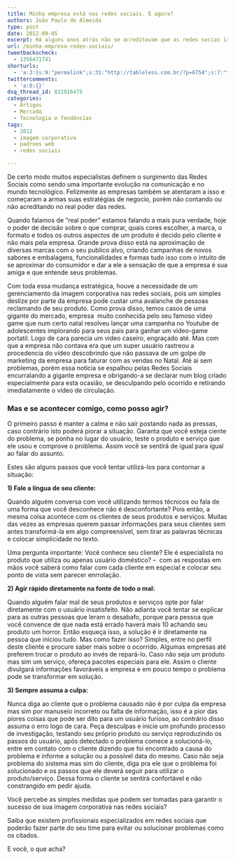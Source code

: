```yaml
---
title: Minha empresa está nas redes sociais. E agora?
authors: João Paulo de Almeida
type: post
date: 2012-09-05
excerpt: Há alguns anos atrás não se acreditavam que as redes socias iriam alcançar tamanha proporção e poder de comunicação como hoje.
url: /minha-empresa-redes-sociais/
tweetbackscheck:
  - 1356471741
shorturls:
  - 'a:3:{s:9:"permalink";s:31:"http://tableless.com.br/?p=6754";s:7:"tinyurl";s:26:"http://tinyurl.com/bqd8ydh";s:4:"isgd";s:19:"http://is.gd/6TnWah";}'
twittercomments:
  - 'a:0:{}'
dsq_thread_id: 831916475
categories:
  - Artigos
  - Mercado
  - Tecnologia e Tendências
tags:
  - 2012
  - imagem corporativa
  - padroes web
  - redes sociais

---
```

De certo modo muitos especialistas definem o surgimento das Redes Sociais como sendo uma importante evolução na comunicação e no mundo tecnológico. Felizmente as empresas também se atentaram a isso e começaram a armas suas estratégias de negocio, porém não contando ou não acreditando no real poder das redes.

Quando falamos de &#8220;real poder&#8221; estamos falando a mais pura verdade, hoje o poder de decisão sobre o que comprar, quais cores escolher, a marca, o formato e todos os outros aspectos de um produto é decido pelo cliente e não mais pela empresa. Grande prova disso está na aproximação de diversas marcas com o seu publico alvo, criando campanhas de novos sabores e embalagens, funcionalidades e formas tudo isso com o intuito de se aproximar do consumidor e dar a ele a sensação de que a empresa é sua amiga e que entende seus problemas.

Com toda essa mudança estratégica, houve a necessidade de um gerenciamento da imagem corporativa nas redes sociais, pois um simples deslize por parte da empresa pode custar uma avalanche de pessoas reclamando de seu produto. Como prova disso, temos casos de uma gigante do mercado, empresa  muito conhecida pelo seu famoso video game que num certo natal resolveu lançar uma campanha no Youtube de adolescentes implorando para seus pais para ganhar um video-game portatil. Logo de cara parecia um video caseiro, engraçado até. Mas com que a empresa não contava era que um super usuário rastreou a procedencia do vídeo descobrindo que não passava de um golpe de marketing da empresa para faturar com as vendas no Natal. Até ai sem problemas, porém essa noticia se espalhou pelas Redes Sociais encurralando a gigante empresa e obrigando-a se declarar num blog criado especialmente para esta ocasião, se desculpando pelo ocorrido e retirando imediatamente o vídeo de circulação.

### Mas e se acontecer comigo, como posso agir?

O primeiro passo é manter a calma e não sair postando nada as pressas, caso contrário isto poderá piorar a situação. Garanta que você esteja ciente do problema, se ponha no lugar do usuário, teste o produto e serviço que ele usou e comprove o problema. Assim você se sentirá de igual para igual ao falar do assunto.

Estes são alguns passos que você tentar utilizá-los para contornar a situação:

**1) Fale a língua de seu cliente:**

Quando alguém conversa com você utilizando termos técnicos ou fala de uma forma que você desconhece não é desconfortante? Pois então, a mesma coisa acontece com os clientes de seus produtos e serviços. Muitas das vezes as empresas querem passar informações para seus clientes sem antes transformá-la em algo compreensível, sem tirar as palavras técnicas e colocar simplicidade no texto.
  
Uma pergunta importante: Você conhece seu cliente? Ele é especialista no produto que utiliza ou apenas usuário doméstico? &#8211;  com as respostas em mãos você saberá como falar com cada cliente em especial e colocar seu ponto de vista sem parecer enrrolação.

**2) Agir rápido diretamente na fonte de todo o mal:**

Quando alguém falar mal de seus produtos e serviços opte por falar diretamente com o usuário insatisfeito. Não adianta você tentar se explicar para as outras pessoas que leram o desabafo, porque para pessoa que você convence de que nada está errado haverá mais 10 achando seu produto um horror. Então esqueça isso, a solução é ir diretamente na pessoa que iniciou tudo. Mas como fazer isso? Simples, entre no perfil deste cliente e procure saber mais sobre o ocorrido. Algumas empresas até preferem trocar o produto ao invés de repará-lo. Caso não seja um produto mas sim um serviço, ofereça pacotes especiais para ele. Assim o cliente divulgará informações favoráveis a empresa e em pouco tempo o problema pode se transformar em solução.

**3) Sempre assuma a culpa:**

Nunca diga ao cliente que o problema causado não é por culpa da empresa mas sim por manuseio incorreto ou falta de informação, isso é a pior das piores coisas que pode ser dito para um usuário furioso, ao contrário disso assuma o erro logo de cara. Peça desculpas e inicie um profundo processo de investigação, testando seu próprio produto ou serviço reproduzindo os passos do usuário, após detectado o problema comece a solucioná-lo, entre em contato com o cliente dizendo que foi encontrado a causa do problema e informe a solução ou a possível data do mesmo. Caso não seja problema do sistema mas sim do cliente, diga pra ele que o problema foi solucionado e os passos que ele deverá seguir para utilizar o produto/serviço. Dessa forma o cliente se sentirá confortável e não constrangido em pedir ajuda.

Você percebe as simples medidas que podem ser tomadas para garantir o sucesso de sua imagem corporativa nas redes sociais?

Saiba que existem profissionais especializados em redes sociais que poderão fazer parte do seu time para evitar ou solucionar problemas como os citados.

E você, o que acha?